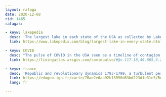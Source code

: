 ```yaml
---
layout: rafaga
date: 2020-12-08 
rid: 1465
rafagas:

- keyw: lakepedia
  desc: 'The largest lake in each state of the USA as collected by Lakepedia, which among other things has animations of the state of the water reservoir'
  link: https://www.lakepedia.com/blog/largest-lake-in-every-state.html

- keyw: COVID
  desc: "The pulse of COVID in the USA seen as a timeline of contagion for each state, and county"
  link: https://livingatlas.arcgis.com/covidpulse/#@=-117.18,49.685,3.2208237568212574&trendCategories=0

- keyw: france
  desc: 'Republic and revolutionary dynamics 1793-1799, a turbulent period in the history of France told on a map'
  link: https://edugeo.ign.fr/carte/76ae2e6aa92b13990d63bd223d1e31e5/Revolution_1793-1799
  lang: fr

---
```

 
